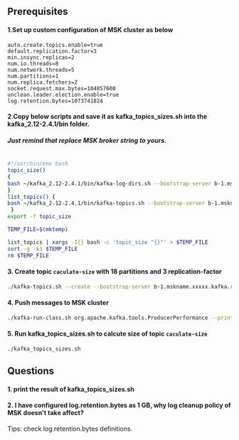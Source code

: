 ## Prerequisites

#### 1.Set up custom configuration of MSK cluster as below

    auto.create.topics.enable=true
    default.replication.factor=3
    min.insync.replicas=2
    num.io.threads=8
    num.network.threads=5
    num.partitions=1
    num.replica.fetchers=2
    socket.request.max.bytes=104857600
    unclean.leader.election.enable=true
    log.retention.bytes=1073741824

#### 2.Copy below scripts and save it as kafka_topics_sizes.sh into the kafka_2.12-2.4.1/bin folder.
##### Just remind that replace MSK broker string to yours.

```bash

#!/usr/bin/env bash
topic_size()
{
bash ~/kafka_2.12-2.4.1/bin/kafka-log-dirs.sh --bootstrap-server b-1.mskname.xxxxx.kafka.region.amazonaws.com:9092,b-2.mskname.xxxxx.kafka.region.amazonaws.com:9092,b-3.mskname.xxxxx.kafka.region.amazonaws.com:9092 --topic-list ${1} --describe | tail -n1 | jq '.brokers[0].logDirs[0].partitions | map(.size/1000000000) | add' | xargs echo ${1} =;
}
list_topics() {
bash ~/kafka_2.12-2.4.1/bin/kafka-topics.sh --bootstrap-server b-1.mskname.xxxxx.kafka.region.amazonaws.com:9092,b-2.mskname.xxxxx.kafka.region.amazonaws.com:9092,b-3.mskname.xxxxx.kafka.region.amazonaws.com:9092 --list;
 }
export -f topic_size

TEMP_FILE=$(mktemp)

list_topics | xargs -I{} bash -c 'topic_size "{}"' > $TEMP_FILE
sort -g -k3 $TEMP_FILE
rm $TEMP_FILE

```

#### 3. Create topic `caculate-size` with 18 partitions and 3 replication-factor

```bash
./kafka-topics.sh --create --bootstrap-server b-1.mskname.xxxxx.kafka.region.amazonaws.com:9092,b-2.mskname.xxxxx.kafka.region.amazonaws.com:9092,b-3.mskname.xxxxx.kafka.region.amazonaws.com:9092 --topic caculate-size --partitions 18 --replication-factor 3`
```

#### 4. Push messages to MSK cluster 

```bash
./kafka-run-class.sh org.apache.kafka.tools.ProducerPerformance --print-metrics --topic caculate-size --num-records 10000000 --throughput 8000000 --record-size 1024 --producer-props bootstrap.servers=b-1.mskname.xxxxx.kafka.region.amazonaws.com:9092,b-2.mskname.xxxxx.kafka.region.amazonaws.com:9092,b-3.mskname.xxxxx.kafka.region.amazonaws.com:9092 buffer.memory=67108864 batch.size=32768  acks=1
```

#### 5. Run kafka_topics_sizes.sh to calcute size of topic `caculate-size`

```bash
./kafka_topics_sizes.sh
```

## Questions

#### 1. print the result of kafka_topics_sizes.sh
#### 2. I have configured log.retention.bytes as 1 GB, why log cleanup policy of MSK doesn't take affect?

Tips: check log.retention.bytes definitions.